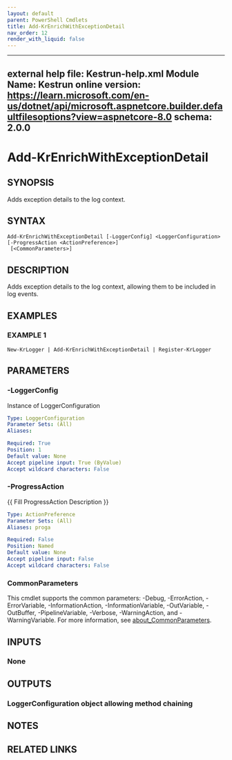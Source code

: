 ```yaml
---
layout: default
parent: PowerShell Cmdlets
title: Add-KrEnrichWithExceptionDetail
nav_order: 12
render_with_liquid: false
---
```

---
external help file: Kestrun-help.xml
Module Name: Kestrun
online version: https://learn.microsoft.com/en-us/dotnet/api/microsoft.aspnetcore.builder.defaultfilesoptions?view=aspnetcore-8.0
schema: 2.0.0
---

# Add-KrEnrichWithExceptionDetail

## SYNOPSIS
Adds exception details to the log context.

## SYNTAX

```
Add-KrEnrichWithExceptionDetail [-LoggerConfig] <LoggerConfiguration> [-ProgressAction <ActionPreference>]
 [<CommonParameters>]
```

## DESCRIPTION
Adds exception details to the log context, allowing them to be included in log events.

## EXAMPLES

### EXAMPLE 1
```
New-KrLogger | Add-KrEnrichWithExceptionDetail | Register-KrLogger
```

## PARAMETERS

### -LoggerConfig
Instance of LoggerConfiguration

```yaml
Type: LoggerConfiguration
Parameter Sets: (All)
Aliases:

Required: True
Position: 1
Default value: None
Accept pipeline input: True (ByValue)
Accept wildcard characters: False
```

### -ProgressAction
{{ Fill ProgressAction Description }}

```yaml
Type: ActionPreference
Parameter Sets: (All)
Aliases: proga

Required: False
Position: Named
Default value: None
Accept pipeline input: False
Accept wildcard characters: False
```

### CommonParameters
This cmdlet supports the common parameters: -Debug, -ErrorAction, -ErrorVariable, -InformationAction, -InformationVariable, -OutVariable, -OutBuffer, -PipelineVariable, -Verbose, -WarningAction, and -WarningVariable. For more information, see [about_CommonParameters](http://go.microsoft.com/fwlink/?LinkID=113216).

## INPUTS

### None
## OUTPUTS

### LoggerConfiguration object allowing method chaining
## NOTES

## RELATED LINKS
